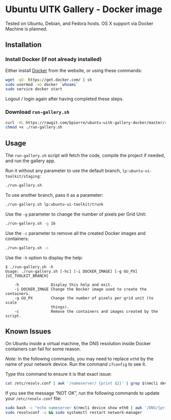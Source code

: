 # Ubuntu UITK Gallery - Docker image

Tested on Ubuntu, Debian, and Fedora hosts. OS X support via Docker Machine is planned.

## Installation

### Install Docker (if not already installed)

Either install [Docker](http://docker.com) from the website, or using these commands:

```sh
wget -qO- https://get.docker.com/ | sh
sudo usermod -aG docker `whoami`
sudo service docker start
```

Logout / login again after having completed these steps.

### Download `run-gallery.sh`

```sh
curl -OL https://rawgit.com/bpierre/ubuntu-uitk-gallery-docker/master/run-gallery.sh
chmod +x ./run-gallery.sh
```

## Usage

The `run-gallery.sh` script will fetch the code, compile the project if needed, and run the gallery app.

Run it without any parameter to use the default branch, `lp:ubuntu-ui-toolkit/staging`:

```sh
./run-gallery.sh
```

To use another branch, pass it as a parameter:

```sh
./run-gallery.sh lp:ubuntu-ui-toolkit/trunk
```

Use the `-g` parameter to change the number of pixels per Grid Unit:

```sh
./run-gallery.sh -g 16
```

Use the `-c` parameter to remove all the created Docker images and containers:

```sh
./run-gallery.sh -c
```

Use the `-h` option to display the help:

```
$ ./run-gallery.sh -h
Usage: ./run-gallery.sh [-hc] [-i DOCKER_IMAGE] [-g GU_PX] [UI_TOOLKIT_BRANCH]

    -h              Display this help and exit.
    -i DOCKER_IMAGE Change the Docker image used to create the containers.
    -g GU_PX        Change the number of pixels per grid unit (to scale
                    things).
    -c              Remove the containers and images created by the script.
```

## Known Issues

On Ubuntu inside a virtual machine, the DNS resolution inside Docker containers can fail for some reason.

*Note:* In the following commands, you may need to replace `eth0` by the name of your network device. Run the command `ifconfig` to see it.

Type this command to ensure it is that exact issue:

```sh
cat /etc/resolv.conf | awk '/nameserver/ {print $2}' | grep $(nmcli device show eth0 | awk '/IP4\.DNS/ {print$2}') && echo 'OK. Nothing to do.' || echo 'NOT OK.'
```

If you see the message “NOT OK”, run the following commands to update your `/etc/resolv.conf` file:

```sh
sudo bash -c "echo nameserver $(nmcli device show eth0 | awk '/DNS/{print $2}') >> /etc/resolvconf/resolv.conf.d/tail"
sudo resolvconf -u && sudo systemctl restart network-manager
```
